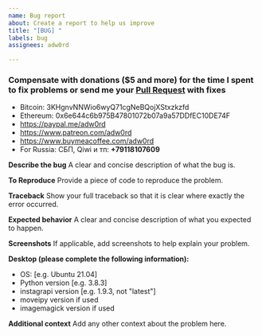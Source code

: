 ```yaml
---
name: Bug report
about: Create a report to help us improve
title: "[BUG] "
labels: bug
assignees: adw0rd

---
```


### Compensate with donations ($5 and more) for the time I spent to fix problems or send  me your [Pull Request](https://github.com/adw0rd/instagrapi-rest/pulls) with fixes

* Bitcoin: 3KHgnvNNWio6wyQ71cgNeBQojXStxzkzfd
* Ethereum: 0x6e644c6b975B47801072b07a9a57DDfEC10DE74F
* https://paypal.me/adw0rd
* https://www.patreon.com/adw0rd
* https://www.buymeacoffee.com/adw0rd
* For Russia: СБП, Qiwi и тп: **+79118107609**

**Describe the bug**
A clear and concise description of what the bug is.

**To Reproduce**
Provide a piece of code to reproduce the problem.

**Traceback**
Show your full traceback so that it is clear where exactly the error occurred.

**Expected behavior**
A clear and concise description of what you expected to happen.

**Screenshots**
If applicable, add screenshots to help explain your problem.

**Desktop (please complete the following information):**
 - OS: [e.g. Ubuntu 21.04]
 - Python version [e.g. 3.8.3]
 - instagrapi version [e.g. 1.9.3, not "latest"]
 - moveipy version if used
 - imagemagick version if used

**Additional context**
Add any other context about the problem here.
